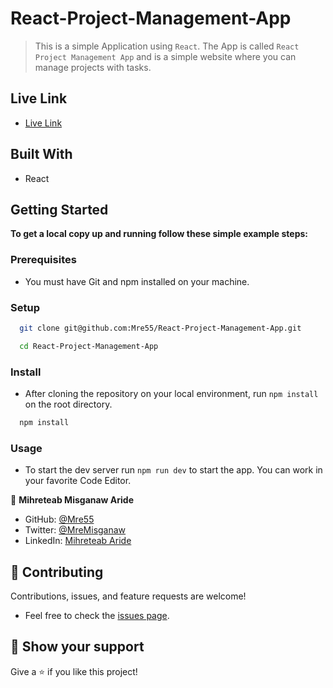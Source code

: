 # React-Project-Management-App


> This is a simple Application using `React`. The App is called `React Project Management App` and is a simple website where you can manage projects with tasks.

## Live Link

- [Live Link](https://react-project-management-app-m.netlify.app/)

## Built With

- React
  

## Getting Started

**To get a local copy up and running follow these simple example steps:**

### Prerequisites

- You must have Git and npm installed on your machine.

### Setup

``` sh 
  git clone git@github.com:Mre55/React-Project-Management-App.git
``` 
``` sh 
  cd React-Project-Management-App
```

### Install

- After cloning the repository on your local environment, run `npm install` on the root directory.

```sh
  npm install
```

### Usage

- To start the dev server run `npm run dev` to start the app. You can work in your favorite Code Editor.


👤 **Mihreteab Misganaw Aride**

- GitHub: [@Mre55](https://github.com/Mre55)
- Twitter: [@MreMisganaw](https://twitter.com/MreMisganaw)
- LinkedIn: [Mihreteab Aride](https://www.linkedin.com/in/mihreteab-aride-86249812b/)

## 🤝 Contributing

Contributions, issues, and feature requests are welcome!

- Feel free to check the [issues page](https://github.com/Mre55/Mihreteab-react-redux/issues).


## 👏 Show your support

Give a ⭐️ if you like this project!


